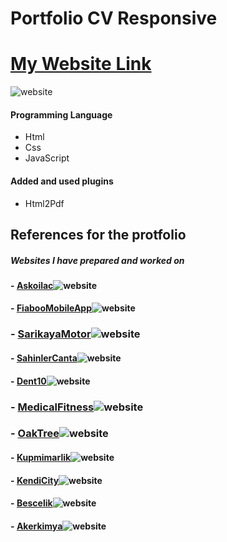 ﻿# Portfolio CV Responsive

# [My Website Link](https://cecemaru.github.io/)

![website](assets/img_and_pdf-cv/personal-website-screanshot.jpg)

#### Programming Language

- Html
- Css
- JavaScript

#### Added and used plugins

- Html2Pdf

## References for the protfolio

##### Websites I have prepared and worked on

#### - [Askoilac](https://askoilac.com/)![website](assets/img_and_pdf-cv/Worked-websites/screencapture-askoilac.jpg)

#### - [FiabooMobileApp](https://fiaboo.com/)![website](assets/img_and_pdf-cv/Worked-websites/fiaboo-book-app-web-site.jpg)

### - [SarikayaMotor](https://www.sarikayamotor.com.tr/)![website](assets/img_and_pdf-cv/Worked-websites/sarikaya-motor-web-site.jpg)

#### - [SahinlerCanta](https://www.sahinlercanta.com/)![website](assets/img_and_pdf-cv/Worked-websites/sahinler-canta-web-site.jpg)

#### - [Dent10](https://www.dent-10.com/)![website](assets/img_and_pdf-cv/Worked-websites/dent-10-web-site.jpg)

### - [MedicalFitness](https://www.medicalfitnessturkiye.com/)![website](assets/img_and_pdf-cv/Worked-websites/screencapture-medicalfitnessturkiye.jpg)

### - [OakTree](https://www.oaktreeistanbul.com/)![website](assets/img_and_pdf-cv/Worked-websites/screencapture-oaktreeistanbul.jpg)

#### - [Kupmimarlik](https://www.kupmimarlik.com.tr/)![website](assets/img_and_pdf-cv/Worked-websites/screencapture-kupmimarlik.jpg)

#### - [KendiCity](https://www.kendicity.com/)![website](assets/img_and_pdf-cv/Worked-websites/screencapture-kendicity.jpg)

#### - [Bescelik](https://bescelik.com.tr/)![website](assets/img_and_pdf-cv/Worked-websites/screencapture-bescelik.jpg)

#### - [Akerkimya](https://www.akerkimya.com.tr/akerkim/)![website](assets/img_and_pdf-cv/Worked-websites/screencapture-akerkimya-tr-akerkim.jpg)
